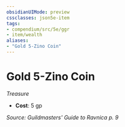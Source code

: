 ```yaml
---
obsidianUIMode: preview
cssclasses: json5e-item
tags:
- compendium/src/5e/ggr
- item/wealth
aliases: 
- "Gold 5-Zino Coin"
---
```

# Gold 5-Zino Coin
*Treasure*  

- **Cost**: 5 gp

*Source: Guildmasters' Guide to Ravnica p. 9*